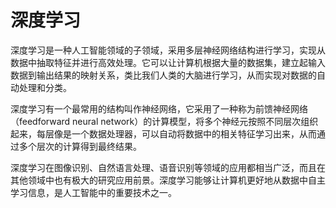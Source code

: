 # 深度学习
深度学习是一种人工智能领域的子领域，采用多层神经网络结构进行学习，实现从数据中抽取特征并进行高效处理。它可以让计算机根据大量的数据集，建立起输入数据到输出结果的映射关系，类比我们人类的大脑进行学习，从而实现对数据的自动处理和分类。

深度学习有一个最常用的结构叫作神经网络，它采用了一种称为前馈神经网络（feedforward neural network）的计算模型，将多个神经元按照不同层次组织起来，每层像是一个数据处理器，可以自动将数据中的相关特征学习出来，从而通过多个层次的计算得到最终结果。

深度学习在图像识别、自然语言处理、语音识别等领域的应用都相当广泛，而且在其他领域中也有极大的研究应用前景。深度学习能够让计算机更好地从数据中自主学习信息，是人工智能中的重要技术之一。